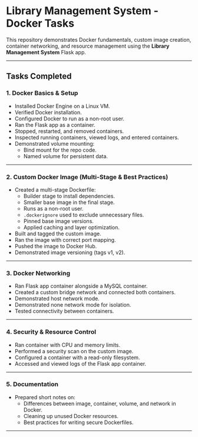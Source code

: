# Library Management System - Docker Tasks

This repository demonstrates Docker fundamentals, custom image creation, container networking, and resource management using the **Library Management System** Flask app.

---

## Tasks Completed

### 1. Docker Basics & Setup
- Installed Docker Engine on a Linux VM.
- Verified Docker installation.
- Configured Docker to run as a non-root user.
- Ran the Flask app as a container.
- Stopped, restarted, and removed containers.
- Inspected running containers, viewed logs, and entered containers.
- Demonstrated volume mounting:
  - Bind mount for the repo code.
  - Named volume for persistent data.

---

### 2. Custom Docker Image (Multi-Stage & Best Practices)
- Created a multi-stage Dockerfile:
  - Builder stage to install dependencies.
  - Smaller base image in the final stage.
  - Runs as a non-root user.
  - `.dockerignore` used to exclude unnecessary files.
  - Pinned base image versions.
  - Applied caching and layer optimization.
- Built and tagged the custom image.
- Ran the image with correct port mapping.
- Pushed the image to Docker Hub.
- Demonstrated image versioning (tags v1, v2).

---

### 3. Docker Networking
- Ran Flask app container alongside a MySQL container.
- Created a custom bridge network and connected both containers.
- Demonstrated host network mode.
- Demonstrated none network mode for isolation.
- Tested connectivity between containers.

---

### 4. Security & Resource Control
- Ran container with CPU and memory limits.
- Performed a security scan on the custom image.
- Configured a container with a read-only filesystem.
- Accessed and viewed logs of the Flask app container.

---

### 5. Documentation
- Prepared short notes on:
  - Differences between image, container, volume, and network in Docker.
  - Cleaning up unused Docker resources.
  - Best practices for writing secure Dockerfiles.

---

